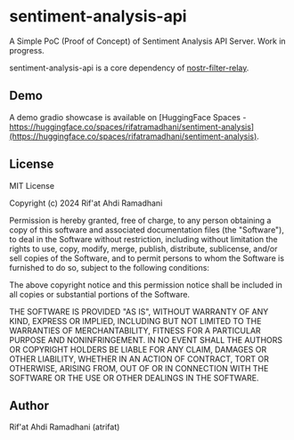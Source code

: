 # sentiment-analysis-api

A Simple PoC (Proof of Concept) of Sentiment Analysis API Server. Work in progress.

sentiment-analysis-api is a core dependency of [nostr-filter-relay](https://github.com/atrifat/nostr-filter-relay).

## Demo

A demo gradio showcase is available on [HuggingFace Spaces - https://huggingface.co/spaces/rifatramadhani/sentiment-analysis](https://huggingface.co/spaces/rifatramadhani/sentiment-analysis).

## License

MIT License

Copyright (c) 2024 Rif'at Ahdi Ramadhani

Permission is hereby granted, free of charge, to any person obtaining a copy
of this software and associated documentation files (the "Software"), to deal
in the Software without restriction, including without limitation the rights
to use, copy, modify, merge, publish, distribute, sublicense, and/or sell
copies of the Software, and to permit persons to whom the Software is
furnished to do so, subject to the following conditions:

The above copyright notice and this permission notice shall be included in all
copies or substantial portions of the Software.

THE SOFTWARE IS PROVIDED "AS IS", WITHOUT WARRANTY OF ANY KIND, EXPRESS OR
IMPLIED, INCLUDING BUT NOT LIMITED TO THE WARRANTIES OF MERCHANTABILITY,
FITNESS FOR A PARTICULAR PURPOSE AND NONINFRINGEMENT. IN NO EVENT SHALL THE
AUTHORS OR COPYRIGHT HOLDERS BE LIABLE FOR ANY CLAIM, DAMAGES OR OTHER
LIABILITY, WHETHER IN AN ACTION OF CONTRACT, TORT OR OTHERWISE, ARISING FROM,
OUT OF OR IN CONNECTION WITH THE SOFTWARE OR THE USE OR OTHER DEALINGS IN THE
SOFTWARE.

## Author

Rif'at Ahdi Ramadhani (atrifat)
